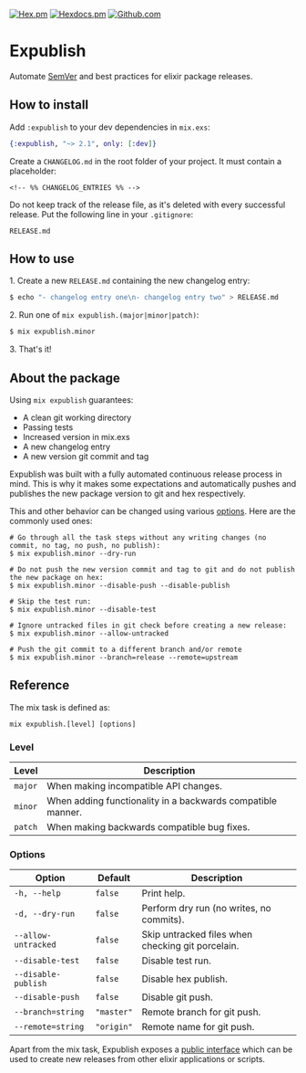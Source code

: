 [![Hex.pm](https://img.shields.io/hexpm/v/expublish)](https://hex.pm/packages/expublish)
[![Hexdocs.pm](https://img.shields.io/badge/docs-hexdocs.pm-purple)](https://hexdocs.pm/expublish)
[![Github.com](https://github.com/ucwaldo/expublish/actions/workflows/elixir.yml/badge.svg)](https://github.com/ucwaldo/expublish/actions)

# Expublish

Automate [SemVer](https://semver.org) and best practices for elixir package releases.

<span id="#install"></span>

## How to install

Add `:expublish` to your dev dependencies in `mix.exs`:

```elixir
{:expublish, "~> 2.1", only: [:dev]}
```

Create a `CHANGELOG.md` in the root folder of your project. It must contain a placeholder:

```text
<!-- %% CHANGELOG_ENTRIES %% -->
```

Do not keep track of the release file, as it's deleted with every successful release. Put the following line in your `.gitignore`:

```text
RELEASE.md
```

<span id="#how-to-use"></span>

## How to use

1\. Create a new `RELEASE.md` containing the new changelog entry:

```bash
$ echo "- changelog entry one\n- changelog entry two" > RELEASE.md
```

2\. Run one of `mix expublish.(major|minor|patch)`:

```bash
$ mix expublish.minor
```

3\. That's it!


## About the package

Using `mix expublish` guarantees:

- A clean git working directory
- Passing tests
- Increased version in mix.exs
- A new changelog entry
- A new version git commit and tag

Expublish was built with a fully automated continuous release process in mind. This is why it makes some expectations and automatically pushes and publishes the new package version to git and hex respectively.

This and other behavior can be changed using various [options](#options). Here are the commonly used ones:

```
# Go through all the task steps without any writing changes (no commit, no tag, no push, no publish):
$ mix expublish.minor --dry-run

# Do not push the new version commit and tag to git and do not publish the new package on hex:
$ mix expublish.minor --disable-push --disable-publish

# Skip the test run:
$ mix expublish.minor --disable-test

# Ignore untracked files in git check before creating a new release:
$ mix expublish.minor --allow-untracked

# Push the git commit to a different branch and/or remote
$ mix expublish.minor --branch=release --remote=upstream
```

## Reference

The mix task is defined as: 

```
mix expublish.[level] [options]
```

### Level

| Level   | Description                                                  |
| ------- | -------------------------------------------------------------|
| `major` | When making incompatible API changes.                      |
| `minor` | When adding functionality in a backwards compatible manner. |
| `patch` | When making backwards compatible bug fixes.                 |

### Options

| Option              | Default    | Description                                       |
| ------------------- | ---------- | --------------------------------------------------|
| `-h, --help`        | `false`    | Print help.                                       |
| `-d, --dry-run`     | `false`    | Perform dry run (no writes, no commits).          |
| `--allow-untracked` | `false`    | Skip untracked files when checking git porcelain. |
| `--disable-test`    | `false`    | Disable test run.                                 |
| `--disable-publish` | `false`    | Disable hex publish.                              |
| `--disable-push`    | `false`    | Disable git push.                                 |
| `--branch=string`   | `"master"` | Remote branch for git push.                       |
| `--remote=string`   | `"origin"` | Remote name for git push.                         |

Apart from the mix task, Expublish exposes a [public interface](./Expublish.html) which can be used to create new releases from other elixir applications or scripts.
